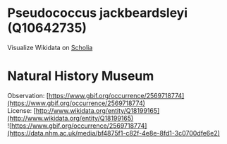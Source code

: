
Pseudococcus jackbeardsleyi (Q10642735)
=======================================
  
Visualize Wikidata on [Scholia](https://scholia.toolforge.org/taxon/Q10642735)
# Natural History Museum
  
Observation: [https://www.gbif.org/occurrence/2569718774](https://www.gbif.org/occurrence/2569718774)  
License: [http://www.wikidata.org/entity/Q18199165](http://www.wikidata.org/entity/Q18199165)  
![https://www.gbif.org/occurrence/2569718774](https://data.nhm.ac.uk/media/bf4875f1-c82f-4e8e-8fd1-3c0700dfe6e2)